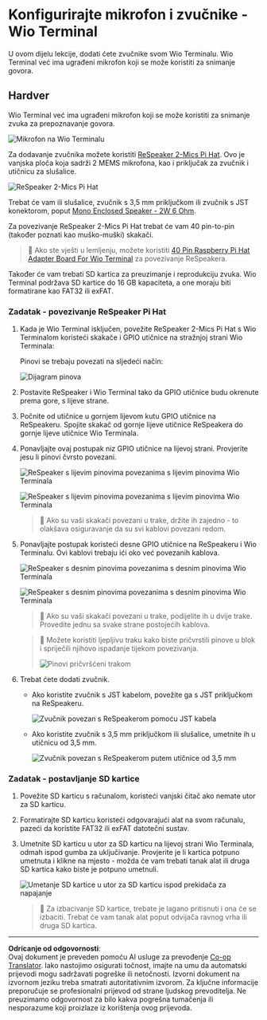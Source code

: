<!--
CO_OP_TRANSLATOR_METADATA:
{
  "original_hash": "93d352de36526b8990e41dd538100324",
  "translation_date": "2025-08-28T12:55:42+00:00",
  "source_file": "6-consumer/lessons/1-speech-recognition/wio-terminal-microphone.md",
  "language_code": "hr"
}
-->
# Konfigurirajte mikrofon i zvučnike - Wio Terminal

U ovom dijelu lekcije, dodati ćete zvučnike svom Wio Terminalu. Wio Terminal već ima ugrađeni mikrofon koji se može koristiti za snimanje govora.

## Hardver

Wio Terminal već ima ugrađeni mikrofon koji se može koristiti za snimanje zvuka za prepoznavanje govora.

![Mikrofon na Wio Terminalu](../../../../../translated_images/wio-mic.3f8c843dbe8ad917424037a93e3d25c62634add00a04dd8e091317b5a7a90088.hr.png)

Za dodavanje zvučnika možete koristiti [ReSpeaker 2-Mics Pi Hat](https://www.seeedstudio.com/ReSpeaker-2-Mics-Pi-HAT.html). Ovo je vanjska ploča koja sadrži 2 MEMS mikrofona, kao i priključak za zvučnik i utičnicu za slušalice.

![ReSpeaker 2-Mics Pi Hat](../../../../../translated_images/respeaker.f5d19d1c6b14ab1676d24ac2764e64fac5339046ae07be8b45ce07633d61b79b.hr.png)

Trebat će vam ili slušalice, zvučnik s 3,5 mm priključkom ili zvučnik s JST konektorom, poput [Mono Enclosed Speaker - 2W 6 Ohm](https://www.seeedstudio.com/Mono-Enclosed-Speaker-2W-6-Ohm-p-2832.html).

Za povezivanje ReSpeaker 2-Mics Pi Hat trebat će vam 40 pin-to-pin (također poznati kao muško-muški) skakači.

> 💁 Ako ste vješti u lemljenju, možete koristiti [40 Pin Raspberry Pi Hat Adapter Board For Wio Terminal](https://www.seeedstudio.com/40-Pin-Raspberry-Pi-Hat-Adapter-Board-For-Wio-Terminal-p-4730.html) za povezivanje ReSpeakera.

Također će vam trebati SD kartica za preuzimanje i reprodukciju zvuka. Wio Terminal podržava SD kartice do 16 GB kapaciteta, a one moraju biti formatirane kao FAT32 ili exFAT.

### Zadatak - povezivanje ReSpeaker Pi Hat

1. Kada je Wio Terminal isključen, povežite ReSpeaker 2-Mics Pi Hat s Wio Terminalom koristeći skakače i GPIO utičnice na stražnjoj strani Wio Terminala:

    Pinovi se trebaju povezati na sljedeći način:

    ![Dijagram pinova](../../../../../translated_images/wio-respeaker-wiring-0.767f80aa6508103880d256cdf99ee7219e190db257c7261e4aec219759dc67b9.hr.png)

1. Postavite ReSpeaker i Wio Terminal tako da GPIO utičnice budu okrenute prema gore, s lijeve strane.

1. Počnite od utičnice u gornjem lijevom kutu GPIO utičnice na ReSpeakeru. Spojite skakač od gornje lijeve utičnice ReSpeakera do gornje lijeve utičnice Wio Terminala.

1. Ponavljajte ovaj postupak niz GPIO utičnice na lijevoj strani. Provjerite jesu li pinovi čvrsto povezani.

    ![ReSpeaker s lijevim pinovima povezanima s lijevim pinovima Wio Terminala](../../../../../translated_images/wio-respeaker-wiring-1.8d894727f2ba24004824ee5e06b83b6d10952550003a3efb603182121521b0ef.hr.png)

    ![ReSpeaker s lijevim pinovima povezanima s lijevim pinovima Wio Terminala](../../../../../translated_images/wio-respeaker-wiring-2.329e1cbd306e754f8ffe56f9294794f4a8fa123860d76067a79e9ea385d1bf56.hr.png)

    > 💁 Ako su vaši skakači povezani u trake, držite ih zajedno - to olakšava osiguravanje da su svi kablovi povezani redom.

1. Ponavljajte postupak koristeći desne GPIO utičnice na ReSpeakeru i Wio Terminalu. Ovi kablovi trebaju ići oko već povezanih kablova.

    ![ReSpeaker s desnim pinovima povezanima s desnim pinovima Wio Terminala](../../../../../translated_images/wio-respeaker-wiring-3.75b0be447e2fa9307a6a954f9ae8a71b77e39ada6a5ef1a059d341dc850fd90c.hr.png)

    ![ReSpeaker s desnim pinovima povezanima s desnim pinovima Wio Terminala](../../../../../translated_images/wio-respeaker-wiring-4.aa9cd434d8779437de720cba2719d83992413caed1b620b6148f6c8924889afb.hr.png)

    > 💁 Ako su vaši skakači povezani u trake, podijelite ih u dvije trake. Provedite jednu sa svake strane postojećih kablova.

    > 💁 Možete koristiti ljepljivu traku kako biste pričvrstili pinove u blok i spriječili njihovo ispadanje tijekom povezivanja.
    >
    > ![Pinovi pričvršćeni trakom](../../../../../translated_images/wio-respeaker-wiring-5.af117c20acf622f3cd656ccd8f4053f8845d6aaa3af164d24cb7dbd54a4bb470.hr.png)

1. Trebat ćete dodati zvučnik.

    * Ako koristite zvučnik s JST kabelom, povežite ga s JST priključkom na ReSpeakeru.

      ![Zvučnik povezan s ReSpeakerom pomoću JST kabela](../../../../../translated_images/respeaker-jst-speaker.a441d177809df9458041a2012dd336dbb22c00a5c9642647109d2940a50d6fcc.hr.png)

    * Ako koristite zvučnik s 3,5 mm priključkom ili slušalice, umetnite ih u utičnicu od 3,5 mm.

      ![Zvučnik povezan s ReSpeakerom putem utičnice od 3,5 mm](../../../../../translated_images/respeaker-35mm-speaker.ad79ef4f128c7751f0abf854869b6b779c90c12ae3e48909944a7e48aeee3c7e.hr.png)

### Zadatak - postavljanje SD kartice

1. Povežite SD karticu s računalom, koristeći vanjski čitač ako nemate utor za SD karticu.

1. Formatirajte SD karticu koristeći odgovarajući alat na svom računalu, pazeći da koristite FAT32 ili exFAT datotečni sustav.

1. Umetnite SD karticu u utor za SD karticu na lijevoj strani Wio Terminala, odmah ispod gumba za uključivanje. Provjerite je li kartica potpuno umetnuta i klikne na mjesto - možda će vam trebati tanak alat ili druga SD kartica kako biste je potpuno umetnuli.

    ![Umetanje SD kartice u utor za SD karticu ispod prekidača za napajanje](../../../../../translated_images/wio-sd-card.acdcbe322fa4ee7f8f9c8cc015b3263964bb26ab5c7e25b41747988cc5280d64.hr.png)

    > 💁 Za izbacivanje SD kartice, trebate je lagano pritisnuti i ona će se izbaciti. Trebat će vam tanak alat poput odvijača ravnog vrha ili druga SD kartica.

---

**Odricanje od odgovornosti**:  
Ovaj dokument je preveden pomoću AI usluge za prevođenje [Co-op Translator](https://github.com/Azure/co-op-translator). Iako nastojimo osigurati točnost, imajte na umu da automatski prijevodi mogu sadržavati pogreške ili netočnosti. Izvorni dokument na izvornom jeziku treba smatrati autoritativnim izvorom. Za ključne informacije preporučuje se profesionalni prijevod od strane ljudskog prevoditelja. Ne preuzimamo odgovornost za bilo kakva pogrešna tumačenja ili nesporazume koji proizlaze iz korištenja ovog prijevoda.